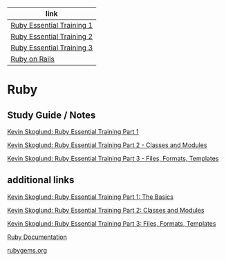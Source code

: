 link |
---- |
[Ruby Essential Training 1](https://github.com/jcampbell18/rubyOnRails/tree/main/ruby/1_The_Basics) |
[Ruby Essential Training 2](https://github.com/jcampbell18/rubyOnRails/tree/main/ruby/2_EssentialTraining) |
[Ruby Essential Training 3](https://github.com/jcampbell18/rubyOnRails/tree/main/ruby/3_EssentialTraining) |
[Ruby on Rails](https://github.com/jcampbell18/rubyOnRails) |

# Ruby

## Study Guide / Notes

[Kevin Skoglund: Ruby Essential Training Part 1](https://github.com/jcampbell18/rubyOnRails/tree/main/ruby/1_The_Basics)

[Kevin Skoglund: Ruby Essential Training Part 2 - Classes and Modules](https://github.com/jcampbell18/rubyOnRails/tree/main/ruby/2_EssentialTraining)

[Kevin Skoglund: Ruby Essential Training Part 3 - Files, Formats, Templates](https://github.com/jcampbell18/rubyOnRails/tree/main/ruby/3_EssentialTraining)

## additional links

[Kevin Skoglund: Ruby Essential Training Part 1: The Basics](https://www.linkedin.com/learning/ruby-essential-training-part-1-the-basics?u=41913900)

[Kevin Skoglund: Ruby Essential Training Part 2: Classes and Modules](https://www.linkedin.com/learning/ruby-essential-training-part-2-classes-and-modules?u=41913900)

[Kevin Skoglund: Ruby Essential Training Part 3: Files, Formats, Templates](https://www.linkedin.com/learning/ruby-essential-training-part-3-files-formats-templates?u=41913900)

[Ruby Documentation](https://ruby-doc.org)

[rubygems.org](https://rubygems.org/)